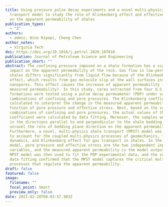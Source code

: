 ```yaml
---
title: Using pressure pulse decay experiments and a novel multi-physics shale
  transport model to study the role of Klinkenberg effect and effective stress
  on the apparent permeability of shales
publication_types:
  - "2"
authors:
  - admin, Nino Ripepi, Cheng Chen
author_notes:
  - Virginia Tech
doi: https://doi.org/10.1016/j.petrol.2020.107010
publication: Journal of Petroleum Science and Engineering
publication_short: ""
abstract: The confining pressure imposed on a shale formation has a significant
  impact on the apparent permeability of the rock. Gas flow in low-permeability
  shales differs significantly from liquid flow because of the Klinkenberg
  effect, which results from gas molecule slip at the wall surfaces inside the
  nanopores. This effect causes the increase of apparent permeability (i.e., the
  measured permeability). In this study, cores extracted from four U.S. shale
  formations were tested using a pulse decay permeameter (PDP) under varying
  combinations of confining and pore pressures. The Klinkenberg coefficient was
  calculated to interpret the change in the measured apparent permeability as a
  function of pore pressure and effective stress. Next, based on the various
  combinations of confining and pore pressures, the actual values of the Biot
  coefficient were calculated by data fitting. Moreover, the samples were cored
  in the directions parallel to and perpendicular to the shale bedding planes to
  unravel the role of bedding plane direction on the apparent permeability.
  Furthermore, a novel, multi-physics shale transport (MPST) model was developed
  to account for the coupled multi-physics processes of geomechanics, fluid
  dynamics, and Klinkenberg effect for gas transport in shales. In the MPST
  model, pore pressure and effective stress are the two independent input
  variables, and the measured apparent permeability is the model output. The
  MPST model was then used to fit the PDP experimental data, and the successful
  data fitting confirmed that the MPST model captures the critical multi-physics
  processes that regulate the apparent permeability.
draft: false
featured: false
image:
  filename: ""
  focal_point: Smart
  preview_only: false
date: 2021-02-20T00:03:57.903Z
---
```

